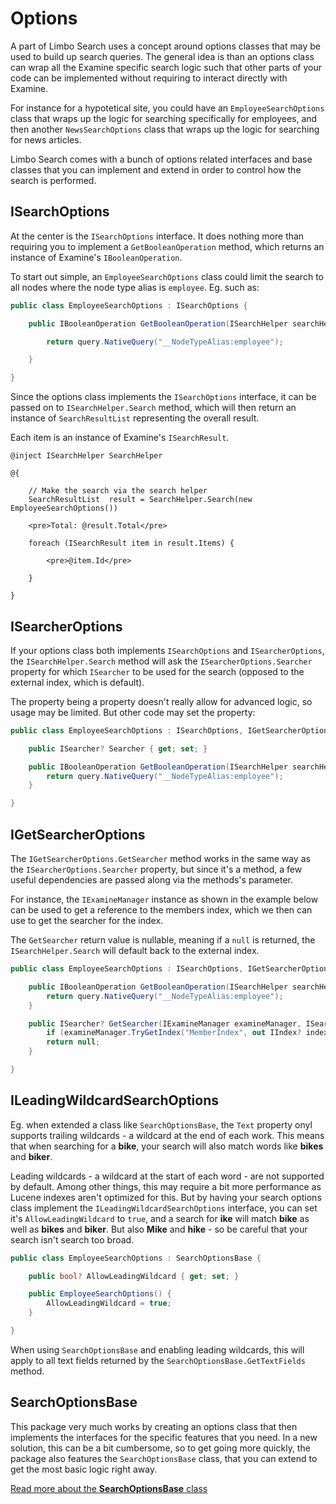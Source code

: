 # Options

A part of Limbo Search uses a concept around options classes that may be used to build up search queries. The general idea is than an options class can wrap all the Examine specific search logic such that other parts of your code can be implemented without requiring to interact directly with Examine.

For instance for a hypotetical site, you could have an `EmployeeSearchOptions` class that wraps up the logic for searching specifically for employees, and then another `NewsSearchOptions` class that wraps up the logic for searching for news articles.

Limbo Search comes with a bunch of options related interfaces and base classes that you can implement and extend in order to control how the search is performed.

## ISearchOptions

At the center is the `ISearchOptions` interface. It does nothing more than requiring you to implement a `GetBooleanOperation` method, which returns an instance of Examine's `IBooleanOperation`.

To start out simple, an `EmployeeSearchOptions` class could limit the search to all nodes where the node type alias is `employee`. Eg. such as:

```csharp
public class EmployeeSearchOptions : ISearchOptions {

    public IBooleanOperation GetBooleanOperation(ISearchHelper searchHelper, ISearcher searcher, IQuery query) {

        return query.NativeQuery("__NodeTypeAlias:employee");

    }

}
```

Since the options class implements the `ISearchOptions` interface, it can be passed on to `ISearchHelper.Search` method, which will then return an instance of `SearchResultList` representing the overall result.

Each item is an instance of Examine's `ISearchResult`.

```cshtml
@inject ISearchHelper SearchHelper

@{

    // Make the search via the search helper
    SearchResultList  result = SearchHelper.Search(new EmployeeSearchOptions())

    <pre>Total: @result.Total</pre>

    foreach (ISearchResult item in result.Items) {

        <pre>@item.Id</pre>

    }

}
```



## ISearcherOptions

If your options class both implements `ISearchOptions` and `ISearcherOptions`, the `ISearchHelper.Search` method will ask the `ISearcherOptions.Searcher` property for which `ISearcher` to be used for the search (opposed to the external index, which is default).

The property being a property doesn't really allow for advanced logic, so usage may be limited. But other code may set the property:

```csharp
public class EmployeeSearchOptions : ISearchOptions, IGetSearcherOptions {

    public ISearcher? Searcher { get; set; }

    public IBooleanOperation GetBooleanOperation(ISearchHelper searchHelper, ISearcher searcher, IQuery query) {
        return query.NativeQuery("__NodeTypeAlias:employee");
    }

}
```



## IGetSearcherOptions 

The `IGetSearcherOptions.GetSearcher` method works in the same way as the `ISearcherOptions.Searcher` property, but since it's a method, a few useful dependencies are passed along via the methods's parameter.

For instance, the `IExamineManager` instance as shown in the example below can be used to get a reference to the members index, which we then can use to get the searcher for the index.

The `GetSearcher` return value is nullable, meaning if a `null` is returned, the `ISearchHelper.Search` will default back to the external index.

```csharp
public class EmployeeSearchOptions : ISearchOptions, IGetSearcherOptions {

    public IBooleanOperation GetBooleanOperation(ISearchHelper searchHelper, ISearcher searcher, IQuery query) {
        return query.NativeQuery("__NodeTypeAlias:employee");
    }

    public ISearcher? GetSearcher(IExamineManager examineManager, ISearchHelper searchHelper) {
        if (examineManager.TryGetIndex("MemberIndex", out IIndex? index)) return index.Searcher;
        return null;
    }

}
```



## ILeadingWildcardSearchOptions

Eg. when extended a class like `SearchOptionsBase`, the `Text` property onyl supports trailing wildcards - a wildcard at the end of each work. This means that when searching for a **bike**, your search will also match words like **bikes** and **biker**.

Leading wildcards - a wildcard at the start of each word - are not supported by default. Among other things, this may require a bit more performance as Lucene indexes aren't optimized for this. But by having your search options class implement the `ILeadingWildcardSearchOptions` interface, you can set it's `AllowLeadingWildcard` to `true`, and a search for **ike** will match **bike** as well as **bikes** and **biker**. But also **Mike** and **hike** - so be careful that your search isn't search too broad.

```csharp
public class EmployeeSearchOptions : SearchOptionsBase {

    public bool? AllowLeadingWildcard { get; set; }

    public EmployeeSearchOptions() {
        AllowLeadingWildcard = true;
    }

}
```

When using `SearchOptionsBase` and enabling leading wildcards, this will apply to all text fields returned by the `SearchOptionsBase.GetTextFields` method.




## SearchOptionsBase

This package very much works by creating an options class that then implements the interfaces for the specific features that you need. In a new solution, this can be a bit cumbersome, so to get going more quickly, the package also features the `SearchOptionsBase` class, that you can extend to get the most basic logic right away.

<a href="./SearchOptionsBase.md" class="cta">Read more about the <strong>SearchOptionsBase</strong> class</a>
